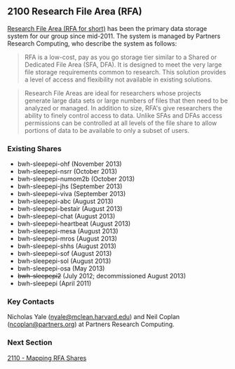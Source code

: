 ## 2100 Research File Area (RFA)

[Research File Area (RFA for short)](http://rc.partners.org/storage/rfa) has been the primary data storage system for our group since mid-2011. The system is managed by Partners Research Computing, who describe the system as follows:

> RFA is a low-cost, pay as you go storage tier similar to a Shared or Dedicated File Area (SFA, DFA).  It is designed to meet the very large file storage requirements common to research.  This solution provides a level of access and flexibility not available in existing solutions.

> Research File Areas are ideal for researchers whose projects generate large data sets or large numbers of files that then need to be analyzed or managed. In addition to size, RFA's give researchers the ability to finely control access to data. Unlike SFAs and DFAs access permissions can be controlled at all levels of the file share to allow portions of data to be available to only a subset of users.


### Existing Shares

- bwh-sleepepi-ohf (November 2013)
- bwh-sleepepi-nsrr (October 2013)
- bwh-sleepepi-numom2b (October 2013)
- bwh-sleepepi-jhs (September 2013)
- bwh-sleepepi-viva (September 2013)
- bwh-sleepepi-abc (August 2013)
- bwh-sleepepi-bestair (August 2013)
- bwh-sleepepi-chat (August 2013)
- bwh-sleepepi-heartbeat (August 2013)
- bwh-sleepepi-mesa (August 2013)
- bwh-sleepepi-mros (August 2013)
- bwh-sleepepi-shhs (August 2013)
- bwh-sleepepi-sof (August 2013)
- bwh-sleepepi-sol (August 2013)
- bwh-sleepepi-osa (May 2013)
- ~~bwh-sleepepi2~~ (July 2012; decommissioned August 2013)
- bwh-sleepepi (April 2011)

### Key Contacts

Nicholas Yale (nyale@mclean.harvard.edu) and Neil Coplan (ncoplan@partners.org) at Partners Research Computing.


### Next Section

[2110 - Mapping RFA Shares](https://github.com/sleepepi/howto/blob/master/2000-file-storage/2110-mapping-rfa-shares.md)
